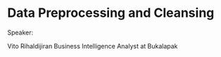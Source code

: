 # Data Preprocessing and Cleansing

Speaker:

Vito Rihaldijiran
Business Intelligence Analyst
at Bukalapak
